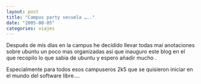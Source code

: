 ```yaml
---
layout: post
title: "Campus party secuela ….."
date: "2005-08-05"
categories: viajes
---
```


Después de mis días en la campus he decidido llevar todas mai anotaciones sobre ubuntu un poco mas organizadas asi que inauguro este blog en el que recopilo lo que sabia de ubuntu y espero añadir mucho .

Especialmente para todos esos campuseros 2k5 que se quisieron iniciar en el mundo del software libre....
